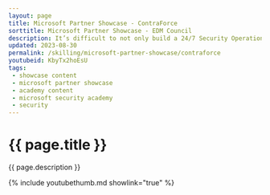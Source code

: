 ```yaml
---
layout: page
title: Microsoft Partner Showcase - ContraForce
sorttitle: Microsoft Partner Showcase - EDM Council
description: It’s difficult to not only build a 24/7 Security Operations Center (SOC) but also to successfully onboard customers and employees, automate incident remediation, and proactively hunt for threats. ContraForce is simplifying security operations with their first-of-kind platform that empowers even the most entry-level of analysts to onboard, respond to incidents, and then automate their incident remediation. Listen to Stan and Ricky, the CEO and CTO of ContraForce, talk about their platform, its unique value, and more.
updated: 2023-08-30
permalink: /skilling/microsoft-partner-showcase/contraforce
youtubeid: KbyTx2hoEsU
tags: 
 - showcase content
 - microsoft partner showcase
 - academy content
 - microsoft security academy
 - security
---
```


# {{ page.title }}

{{ page.description }}

{% include youtubethumb.md showlink="true" %}